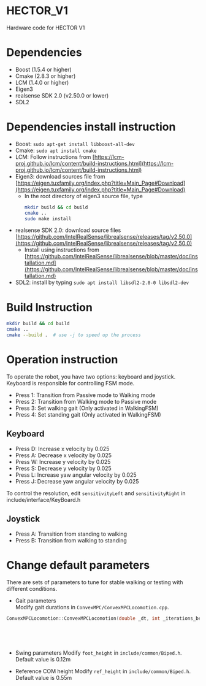 # HECTOR_V1
Hardware code for HECTOR V1

# Dependencies
* Boost (1.5.4 or higher)
* Cmake (2.8.3 or higher)
* LCM (1.4.0 or higher)
* Eigen3
* realsense SDK 2.0 (v2.50.0 or lower)
* SDL2

# Dependencies install instruction

* Boost: `sudo apt-get install libboost-all-dev`
* Cmake: `sudo apt install cmake`
* LCM: Follow instructions from [https://lcm-proj.github.io/lcm/content/build-instructions.html](https://lcm-proj.github.io/lcm/content/build-instructions.html)
* Eigen3: download sources file from [https://eigen.tuxfamily.org/index.php?title=Main_Page#Download](https://eigen.tuxfamily.org/index.php?title=Main_Page#Download)
  * In the root directory of eigen3 source file, type
    ```bash
    mkdir build && cd build
    cmake ..
    sudo make install
    ```
* realsense SDK 2.0: download source files [https://github.com/IntelRealSense/librealsense/releases/tag/v2.50.0](https://github.com/IntelRealSense/librealsense/releases/tag/v2.50.0)
  * Install using instructions from [https://github.com/IntelRealSense/librealsense/blob/master/doc/installation.md](https://github.com/IntelRealSense/librealsense/blob/master/doc/installation.md)
* SDL2: install by typing `sudo apt install libsdl2-2.0-0 libsdl2-dev`

  
# Build Instruction
```bash
mkdir build && cd build
cmake ..
cmake --build .  # use -j to speed up the process
```


# Operation instruction 
To operate the robot, you have two options: keyboard and joystick. 
Keyboard is responsible for controlling FSM mode. 

* Press 1: Transition from Passive mode to Walking mode 
* Press 2: Transition from Walking mode to Passive mode
* Press 3: Set walking gait (Only activated in WalkingFSM)
* Press 4: Set standing gait (Only activated in WalkingFSM)

## Keyboard
* Press D: Increase x velocity by 0.025
* Press A: Decrease x velocity by 0.025
* Press W: Increase y velocity by 0.025
* Press S: Decrease y velocity by 0.025
* Press L: Increase yaw angular velocity by 0.025
* Press J: Decrease yaw angular velocity by 0.025

To control the resolution, edit `sensitivityLeft` and `sensitivityRight` in include/interface/KeyBoard.h

## Joystick 
* Press A: Transition from standing to walking 
* Press B: Transition from walking to standing


# Change default parameters
There are sets of parameters to tune for stable walking or testing with different conditions. 

* Gait parameters \
Modify gait durations in `ConvexMPC/ConvexMPCLocomotion.cpp`.
```cpp
ConvexMPCLocomotion::ConvexMPCLocomotion(double _dt, int _iterations_between_mpc) : iterationsBetweenMPC(_iterations_between_mpc),
                                                                                    horizonLength(10),
                                                                                    dt(_dt),
                                                                                    walking(horizonLength, Vec2<int>(200, 200), Vec2<int>(0, 0)),
                                                                                    standing(horizonLength, Vec2<int>(int(0.0/_dt), int(0.0/_dt)), Vec2<int>(int(0.2/_dt), int(0.2/_dt)))
```

* Swing parameters 
Modify `foot_height` in `include/common/Biped.h`. \
Default value is 0.12m

* Reference COM height 
Modify `ref_height` in `include/common/Biped.h`. \
Default value is 0.55m